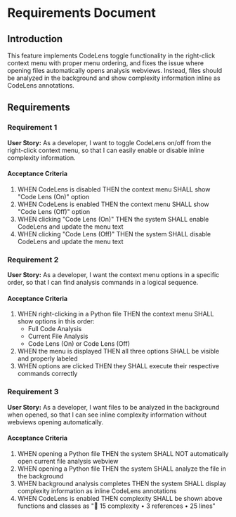 # Requirements Document

## Introduction

This feature implements CodeLens toggle functionality in the right-click context menu with proper menu ordering, and fixes the issue where opening files automatically opens analysis webviews. Instead, files should be analyzed in the background and show complexity information inline as CodeLens annotations.

## Requirements

### Requirement 1

**User Story:** As a developer, I want to toggle CodeLens on/off from the right-click context menu, so that I can easily enable or disable inline complexity information.

#### Acceptance Criteria

1. WHEN CodeLens is disabled THEN the context menu SHALL show "Code Lens (On)" option
2. WHEN CodeLens is enabled THEN the context menu SHALL show "Code Lens (Off)" option
3. WHEN clicking "Code Lens (On)" THEN the system SHALL enable CodeLens and update the menu text
4. WHEN clicking "Code Lens (Off)" THEN the system SHALL disable CodeLens and update the menu text

### Requirement 2

**User Story:** As a developer, I want the context menu options in a specific order, so that I can find analysis commands in a logical sequence.

#### Acceptance Criteria

1. WHEN right-clicking in a Python file THEN the context menu SHALL show options in this order:
   - Full Code Analysis
   - Current File Analysis
   - Code Lens (On) or Code Lens (Off)
2. WHEN the menu is displayed THEN all three options SHALL be visible and properly labeled
3. WHEN options are clicked THEN they SHALL execute their respective commands correctly

### Requirement 3

**User Story:** As a developer, I want files to be analyzed in the background when opened, so that I can see inline complexity information without webviews opening automatically.

#### Acceptance Criteria

1. WHEN opening a Python file THEN the system SHALL NOT automatically open current file analysis webview
2. WHEN opening a Python file THEN the system SHALL analyze the file in the background
3. WHEN background analysis completes THEN the system SHALL display complexity information as inline CodeLens annotations
4. WHEN CodeLens is enabled THEN complexity SHALL be shown above functions and classes as "🔴 15 complexity • 3 references • 25 lines"
